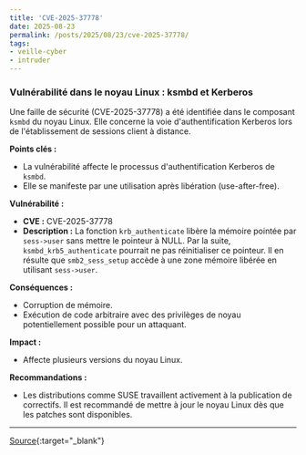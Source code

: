 ```yaml
---
title: 'CVE-2025-37778'
date: 2025-08-23
permalink: /posts/2025/08/23/cve-2025-37778/
tags:
- veille-cyber
- intruder
---
```

### Vulnérabilité dans le noyau Linux : ksmbd et Kerberos

Une faille de sécurité (CVE-2025-37778) a été identifiée dans le composant `ksmbd` du noyau Linux. Elle concerne la voie d'authentification Kerberos lors de l'établissement de sessions client à distance.

**Points clés :**

*   La vulnérabilité affecte le processus d'authentification Kerberos de `ksmbd`.
*   Elle se manifeste par une utilisation après libération (use-after-free).

**Vulnérabilité :**

*   **CVE :** CVE-2025-37778
*   **Description :** La fonction `krb_authenticate` libère la mémoire pointée par `sess->user` sans mettre le pointeur à NULL. Par la suite, `ksmbd_krb5_authenticate` pourrait ne pas réinitialiser ce pointeur. Il en résulte que `smb2_sess_setup` accède à une zone mémoire libérée en utilisant `sess->user`.

**Conséquences :**

*   Corruption de mémoire.
*   Exécution de code arbitraire avec des privilèges de noyau potentiellement possible pour un attaquant.

**Impact :**

*   Affecte plusieurs versions du noyau Linux.

**Recommandations :**

*   Les distributions comme SUSE travaillent activement à la publication de correctifs. Il est recommandé de mettre à jour le noyau Linux dès que les patches sont disponibles.

---
[Source](https://cvemon.intruder.io/cves/CVE-2025-37778){:target="_blank"}

